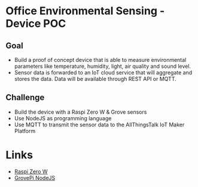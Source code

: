# Office Environmental Sensing - Device POC

## Goal

* Build a proof of concept device that is able to measure environmental parameters like temperature, humidity, light, air quality and sound level.
* Sensor data is forwarded to an IoT cloud service that will aggregate and stores the data. Data will be available through REST API or MQTT. 


## Challenge
* Build the device with a Raspi Zero W & Grove sensors
* Use NodeJS as programming language
* Use MQTT to transmit the sensor data to the AllThingsTalk IoT Maker Platform

# Links
* [Raspi Zero W](https://www.raspberrypi.org/products/raspberry-pi-zero-w/)
* [GrovePi NodeJS](https://github.com/DexterInd/GrovePi/tree/master/Software/NodeJS)
